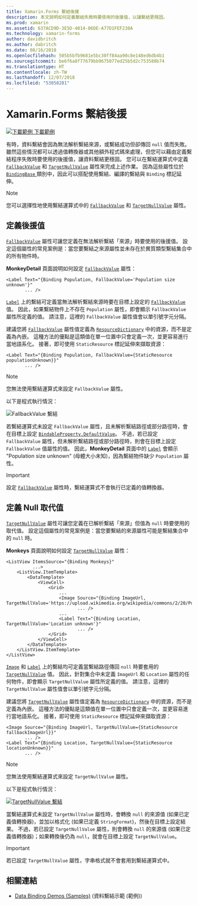 ```yaml
---
title: Xamarin.Forms 繫結後援
description: 本文說明如何定義繫結失敗時要使用的後援值，以讓繫結更穩固。
ms.prod: xamarin
ms.assetid: 637ACD9D-3E5D-4014-86DE-A77D1FEF238A
ms.technology: xamarin-forms
author: davidbritch
ms.author: dabritch
ms.date: 08/16/2018
ms.openlocfilehash: 505b5bfb9681e5bc30ff84aa90c8e148ed6db4b1
ms.sourcegitcommit: be6f6a8f77679bb9675077ed25b5d2c753580b74
ms.translationtype: HT
ms.contentlocale: zh-TW
ms.lasthandoff: 12/07/2018
ms.locfileid: "53058281"
---
```

# <a name="xamarinforms-binding-fallbacks"></a>Xamarin.Forms 繫結後援

[![下載範例](~/media/shared/download.png) 下載範例](https://developer.xamarin.com/samples/xamarin-forms/DataBindingDemos/)

有時，資料繫結會因為無法解析繫結來源，或繫結成功但卻傳回 `null` 值而失敗。 雖然這些情況都可以透過值轉換器或其他額外程式碼來處理，但您可以藉由定義繫結程序失敗時要使用的後援值，讓資料繫結更穩固。 您可以在繫結運算式中定義 [`FallbackValue`](xref:Xamarin.Forms.BindingBase.FallbackValue) 和 [`TargetNullValue`](xref:Xamarin.Forms.BindingBase.TargetNullValue) 屬性來完成上述作業。 因為這些屬性位於 [ `BindingBase` ](xref:Xamarin.Forms.BindingBase) 類別中，因此可以搭配使用繫結、編譯的繫結與 `Binding` 標記延伸。

> [!NOTE]
> 您可以選擇性地使用繫結運算式中的 [`FallbackValue`](xref:Xamarin.Forms.BindingBase.FallbackValue) 和 [`TargetNullValue`](xref:Xamarin.Forms.BindingBase.TargetNullValue) 屬性。

## <a name="defining-a-fallback-value"></a>定義後援值

[`FallbackValue`](xref:Xamarin.Forms.BindingBase.FallbackValue) 屬性可讓您定義在無法解析繫結「來源」時要使用的後援值。 設定這個屬性的常見案例是：當您要繫結之來源屬性並未存在於異質類型繫結集合中的所有物件時。

**MonkeyDetail** 頁面說明如何設定 [`FallbackValue`](xref:Xamarin.Forms.BindingBase.FallbackValue) 屬性：

```xaml
<Label Text="{Binding Population, FallbackValue='Population size unknown'}"
       ... />   
```

[`Label`](xref:Xamarin.Forms.Label) 上的繫結可定義當無法解析繫結來源時要在目標上設定的 [`FallbackValue`](xref:Xamarin.Forms.BindingBase.FallbackValue) 值。 因此，如果繫結物件上不存在 `Population` 屬性，即會顯示 `FallbackValue` 屬性所定義的值。 請注意，這裡的 `FallbackValue` 屬性值會以單引號字元分隔。

建議您將 [`FallbackValue`](xref:Xamarin.Forms.BindingBase.FallbackValue) 屬性值定義為 [`ResourceDictionary`](xref:Xamarin.Forms.ResourceDictionary) 中的資源，而不是定義為內嵌。 這種方法的優點是這類值在單一位置中只會定義一次，並更容易進行當地語系化。 接著，即可使用 `StaticResource` 標記延伸來擷取資源：

```xaml
<Label Text="{Binding Population, FallbackValue={StaticResource populationUnknown}}"
       ... />  
```

> [!NOTE]
> 您無法使用繫結運算式來設定 `FallbackValue` 屬性。

以下是程式執行情況：

![FallbackValue 繫結](binding-fallbacks-images/bindingunavailable-detail-cropped.png "FallbackValue 繫結")

若繫結運算式未設定 `FallbackValue` 屬性，且未解析繫結路徑或部分路徑時，會在目標上設定 [`BindableProperty.DefaultValue`](xref:Xamarin.Forms.BindableProperty.DefaultValue)。 不過，若已設定 `FallbackValue` 屬性，但未解析繫結路徑或部分路徑時，則會在目標上設定 `FallbackValue` 值屬性的值。 因此，**MonkeyDetail** 頁面中的 [`Label`](xref:Xamarin.Forms.Label) 會顯示 "Population size unknown" (母體大小未知)，因為繫結物件缺少 `Population` 屬性。

> [!IMPORTANT]
> 設定 [`FallbackValue`](xref:Xamarin.Forms.BindingBase.FallbackValue) 屬性時，繫結運算式不會執行已定義的值轉換器。

## <a name="defining-a-null-replacement-value"></a>定義 Null 取代值

[`TargetNullValue`](xref:Xamarin.Forms.BindingBase.TargetNullValue) 屬性可讓您定義在已解析繫結「來源」但值為 `null` 時要使用的取代值。 設定這個屬性的常見案例是：當您要繫結的來源屬性可能是繫結集合中的 `null` 時。

**Monkeys** 頁面說明如何設定 [`TargetNullValue`](xref:Xamarin.Forms.BindingBase.TargetNullValue) 屬性：

```xaml
<ListView ItemsSource="{Binding Monkeys}"
          ...>
    <ListView.ItemTemplate>
        <DataTemplate>
            <ViewCell>
                <Grid>
                    ...
                    <Image Source="{Binding ImageUrl, TargetNullValue='https://upload.wikimedia.org/wikipedia/commons/2/20/Point_d_interrogation.jpg'}"
                           ... />
                    ...
                    <Label Text="{Binding Location, TargetNullValue='Location unknown'}"
                           ... />
                </Grid>
            </ViewCell>
        </DataTemplate>
    </ListView.ItemTemplate>
</ListView>
```

[`Image`](xref:Xamarin.Forms.Image) 和 [`Label`](xref:Xamarin.Forms.Label) 上的繫結均可定義當繫結路徑傳回 `null` 時要套用的 [`TargetNullValue`](xref:Xamarin.Forms.BindingBase.TargetNullValue) 值。 因此，針對集合中未定義 `ImageUrl` 和 `Location` 屬性的任何物件，即會顯示 `TargetNullValue` 屬性所定義的值。 請注意，這裡的 `TargetNullValue` 屬性值會以單引號字元分隔。

建議您將 [`TargetNullValue`](xref:Xamarin.Forms.BindingBase.TargetNullValue) 屬性值定義為 [`ResourceDictionary`](xref:Xamarin.Forms.ResourceDictionary) 中的資源，而不是定義為內嵌。 這種方法的優點是這類值在單一位置中只會定義一次，並更容易進行當地語系化。 接著，即可使用 `StaticResource` 標記延伸來擷取資源：

```xaml
<Image Source="{Binding ImageUrl, TargetNullValue={StaticResource fallbackImageUrl}}"
       ... />
<Label Text="{Binding Location, TargetNullValue={StaticResource locationUnknown}}"
       ... />
```

> [!NOTE]
> 您無法使用繫結運算式來設定 `TargetNullValue` 屬性。

以下是程式執行情況：

[![TargetNullValue 繫結](binding-fallbacks-images/bindingunavailable-small.png "TargetNullValue 繫結")](binding-fallbacks-images/bindingunavailable-large.png#lightbox "TargetNullValue 繫結")

當繫結運算式未設定 `TargetNullValue` 屬性時，會轉換 `null` 的來源值 (如果已定義值轉換器)，並加以格式化 (如果已定義 `StringFormat`)，然後在目標上設定結果。 不過，若已設定 `TargetNullValue` 屬性，則會轉換 `null` 的來源值 (如果已定義值轉換器)；如果轉換後仍為 `null`，就會在目標上設定 `TargetNullValue`。

> [!IMPORTANT]
> 若已設定 `TargetNullValue` 屬性，字串格式就不會套用到繫結運算式中。

## <a name="related-links"></a>相關連結

- [Data Binding Demos (Samples)](https://developer.xamarin.com/samples/xamarin-forms/DataBindingDemos/) (資料繫結示範 (範例))
